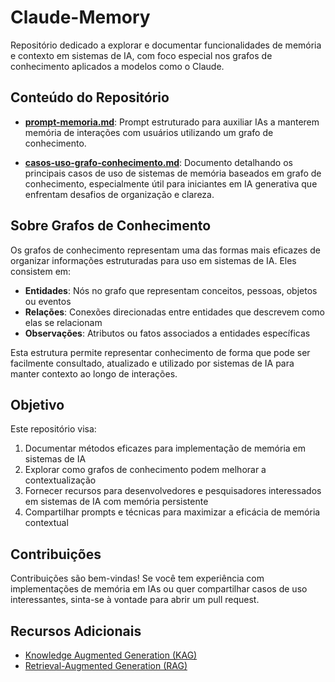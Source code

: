 # Claude-Memory

Repositório dedicado a explorar e documentar funcionalidades de memória e contexto em sistemas de IA, com foco especial nos grafos de conhecimento aplicados a modelos como o Claude.

## Conteúdo do Repositório

- [**prompt-memoria.md**](./prompt-memoria.md): Prompt estruturado para auxiliar IAs a manterem memória de interações com usuários utilizando um grafo de conhecimento.

- [**casos-uso-grafo-conhecimento.md**](./casos-uso-grafo-conhecimento.md): Documento detalhando os principais casos de uso de sistemas de memória baseados em grafo de conhecimento, especialmente útil para iniciantes em IA generativa que enfrentam desafios de organização e clareza.

## Sobre Grafos de Conhecimento

Os grafos de conhecimento representam uma das formas mais eficazes de organizar informações estruturadas para uso em sistemas de IA. Eles consistem em:

- **Entidades**: Nós no grafo que representam conceitos, pessoas, objetos ou eventos
- **Relações**: Conexões direcionadas entre entidades que descrevem como elas se relacionam
- **Observações**: Atributos ou fatos associados a entidades específicas

Esta estrutura permite representar conhecimento de forma que pode ser facilmente consultado, atualizado e utilizado por sistemas de IA para manter contexto ao longo de interações.

## Objetivo

Este repositório visa:

1. Documentar métodos eficazes para implementação de memória em sistemas de IA
2. Explorar como grafos de conhecimento podem melhorar a contextualização
3. Fornecer recursos para desenvolvedores e pesquisadores interessados em sistemas de IA com memória persistente
4. Compartilhar prompts e técnicas para maximizar a eficácia de memória contextual

## Contribuições

Contribuições são bem-vindas! Se você tem experiência com implementações de memória em IAs ou quer compartilhar casos de uso interessantes, sinta-se à vontade para abrir um pull request.

## Recursos Adicionais

- [Knowledge Augmented Generation (KAG)](https://www.cienciaedados.com/knowledge-augmented-generation-kag-integrando-conhecimento-estruturado-na-geracao-de-conteudo-para-aplicacoes-de-ia-generativa/)
- [Retrieval-Augmented Generation (RAG)](https://www.datascienceacademy.com.br/blog/retrieval-augmented-generation-rag-melhores-praticas-e-casos-de-uso)
